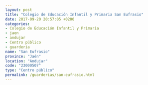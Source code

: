 ```yaml
---
layout: post
title: "Colegio de Educación Infantil y Primaria San Eufrasio"
date: 2017-09-20 20:57:05 +0200
categories:
- Colegio de Educación Infantil y Primaria
- jaen
- andujar
- Centro público
- guarderia
name: "San Eufrasio"
province: "Jaén"
location: "Andujar"
code: "23000507"
type: "Centro público"
permalink: /guarderias/san-eufrasio.html
---
```

